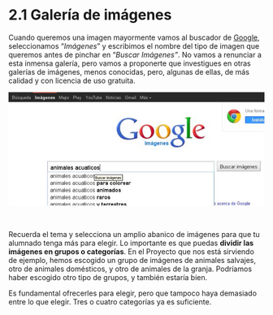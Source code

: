 # 2.1 Galería de imágenes

Cuando queremos una imagen mayormente vamos al buscador de [Google](http://www.google.es/), seleccionamos “_Imágenes_” y escribimos el nombre del tipo de imagen que queremos antes de pinchar en “_Buscar Imágenes”_. No vamos a renunciar a esta inmensa galería, pero vamos a proponerte que investigues en otras galerías de imágenes, menos conocidas, pero, algunas de ellas, de más calidad y con licencia de uso gratuita.




![Pantalla de búsqueda de imágenes en Google](img/google_imagenes.jpg "Captura de pantalla propia en Google")


 

Recuerda el tema y selecciona un amplio abanico de imágenes para que tu alumnado tenga más para elegir. Lo importante es que puedas **dividir las imágenes en grupos o categorías**. En el Proyecto que nos está sirviendo de ejemplo, hemos escogido un grupo de imágenes de animales salvajes, otro de animales domésticos, y otro de animales de la granja. Podríamos haber escogido otro tipo de grupos, y también estaría bien.

Es fundamental ofrecerles para elegir, pero que tampoco haya demasiado entre lo que elegir. Tres o cuatro categorías ya es suficiente.

